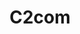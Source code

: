 ---
layout: post
type: post
title: C2com

description: "Desenvolvimento do site da C2com utilizando Jekyll."
categories: ['portfolio']
tags: ['Front-end']
type: single
live: "http://c2com.com.br/"
permalink: /portfolio/:title/
---